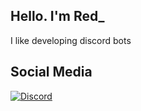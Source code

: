 ## Hello. I'm Red_
I like developing discord bots 
## Social Media

[![Discord](https://img.shields.io/badge/Discord-%237289DA.svg?logo=discord&logoColor=white)](https://discord.gg/RΞD_SΤΘΝΞ_CRΛFT#6242)

<!--
**RedstoneCraft/RedstoneCraft** is a ✨ _special_ ✨ repository because its `README.md` (this file) appears on your GitHub profile.

Here are some ideas to get you started:

- 🔭 I’m currently working on ...
- 🌱 I’m currently learning ...
- 👯 I’m looking to collaborate on ...
- 🤔 I’m looking for help with ...
- 💬 Ask me about ...
- 📫 How to reach me: ...
- 😄 Pronouns: ...
- ⚡ Fun fact: ...
-->
